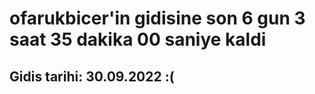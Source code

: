 # ofarukbicer'in gidisine son 6 gun 3 saat 35 dakika 00 saniye kaldi

## Gidis tarihi: 30.09.2022 :(
